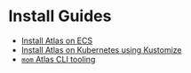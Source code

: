 # Install Guides

- [Install Atlas on ECS](atlas-docs/Installations/ecs.md)
- [Install Atlas on Kubernetes using Kustomize](atlas-docs/Installations/kubernetes.md)
- [`mom` Atlas CLI tooling](atlas-docs/Installations/mom-cli-reference.md)
